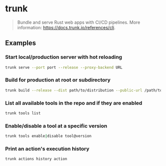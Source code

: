 # trunk

> Bundle and serve Rust web apps with CI/CD pipelines. More information: <https://docs.trunk.io/references/cli>.

## Examples

### Start local/production server with hot reloading

```bash
trunk serve --port port --release --proxy-backend URL
```

### Build for production at root or subdirectory

```bash
trunk build --release --dist path/to/distribution --public-url /path/to/app/subdir
```

### List all available tools in the repo and if they are enabled

```bash
trunk tools list
```

### Enable/disable a tool at a specific version

```bash
trunk tools enable|disable tool@version
```

### Print an action's execution history

```bash
trunk actions history action
```
